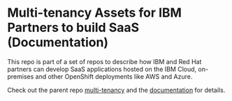 # Multi-tenancy Assets for IBM Partners to build SaaS (Documentation)

This repo is part of a set of repos to describe how IBM and Red Hat partners can develop SaaS applications hosted on the IBM Cloud, on-premises and other OpenShift deployments like AWS and Azure.

Check out the parent repo [multi-tenancy](https://github.com/IBM/multi-tenancy) and the [documentation](https://ibm.github.io/multi-tenancy-documentation) for details.
